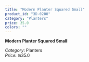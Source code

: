 ```yaml
---
title: "Modern Planter Squared Small"
product_id: "3D-0200"
category: "Planters"
price: 35.0
colors: ""
---
```


**Modern Planter Squared Small**

*Category*: Planters  
*Price*: ₪35.0

